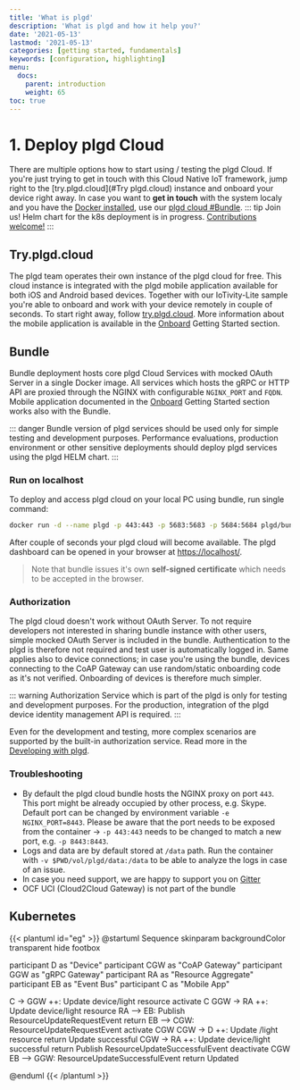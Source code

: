 ```yaml
---
title: 'What is plgd'
description: 'What is plgd and how it help you?'
date: '2021-05-13'
lastmod: '2021-05-13'
categories: [getting started, fundamentals]
keywords: [configuration, highlighting]
menu:
  docs:
    parent: introduction
    weight: 65
toc: true
---
```


# 1. Deploy plgd Cloud
There are multiple options how to start using / testing the plgd Cloud. If you're just trying to get in touch with this Cloud Native IoT framework, jump right to the [try.plgd.cloud](#Try plgd.cloud) instance and onboard your device right away. In case you want to **get in touch** with the system localy and you have the [Docker installed](https://docs.docker.com/get-docker/), use our [plgd cloud #Bundle](#bundle).
::: tip Join us!
Helm chart for the k8s deployment is in progress. [Contributions welcome!](https://github.com/plgd-dev/cloud)
:::

## Try.plgd.cloud
The plgd team operates their own instance of the plgd cloud for free. This cloud instance is integrated with the plgd mobile application available for both iOS and Android based devices. Together with our IoTivity-Lite sample you're able to onboard and work with your device remotely in couple of seconds. To start right away, follow [try.plgd.cloud](https://try.plgd.cloud). More information about the mobile application is available in the [Onboard](./2-onboard.md) Getting Started section.

<trycloud/>

## Bundle
Bundle deployment hosts core plgd Cloud Services with mocked OAuth Server in a single Docker image. All services which hosts the gRPC or HTTP API are proxied through the NGINX with configurable `NGINX_PORT` and `FQDN`. Mobile application documented in the [Onboard](./2-onboard.md) Getting Started section works also with the Bundle.

::: danger
Bundle version of plgd services should be used only for simple testing and development purposes. Performance evaluations, production environment or other sensitive deployments should deploy plgd services using the plgd HELM chart.
:::
### Run on localhost
To deploy and access plgd cloud on your local PC using bundle, run single command:
```bash
docker run -d --name plgd -p 443:443 -p 5683:5683 -p 5684:5684 plgd/bundle:v2next
```
After couple of seconds your plgd cloud will become available. The plgd dashboard can be opened in your browser at [https://localhost/](https://localhost/).
>Note that bundle issues it's own **self-signed certificate** which needs to be accepted in the browser.

### Authorization
The plgd cloud doesn't work without OAuth Server. To not require developers not interested in sharing bundle instance with other users, simple mocked OAuth Server is included in the bundle. Authentication to the plgd is therefore not required and test user is automatically logged in. Same applies also to device connections; in case you're using the bundle, devices connecting to the CoAP Gateway can use random/static onboarding code as it's not verified. Onboarding of devices is therefore much simpler.

::: warning
Authorization Service which is part of the plgd is only for testing and development purposes. For the production, integration of the plgd device identity management API is required.
:::

Even for the development and testing, more complex scenarios are supported by the built-in authorization service. Read more in the [Developing with plgd](../developing/authorization.md).

### Troubleshooting
- By default the plgd cloud bundle hosts the NGINX proxy on port `443`. This port might be already occupied by other process, e.g. Skype. Default port can be changed by environment variable `-e NGINX_PORT=8443`. Please be aware that the port needs to be exposed from the container -> `-p 443:443` needs to be changed to match a new port, e.g. `-p 8443:8443`.
- Logs and data are by default stored at `/data` path. Run the container with `-v $PWD/vol/plgd/data:/data` to be able to analyze the logs in case of an issue.
- In case you need support, we are happy to support you on [Gitter](http://gitter.im/ocfcloud/Lobby)
- OCF UCI (Cloud2Cloud Gateway) is not part of the bundle

## Kubernetes
{{< plantuml id="eg" >}}
@startuml Sequence
skinparam backgroundColor transparent
hide footbox

participant D as "Device"
participant CGW as "CoAP Gateway"
participant GGW as "gRPC Gateway"
participant RA as "Resource Aggregate"
participant EB as "Event Bus"
participant C as "Mobile App"

C -> GGW ++: Update device/light resource
activate C
GGW -> RA ++: Update device/light resource
RA --> EB: Publish ResourceUpdateRequestEvent
return
EB --> CGW: ResourceUpdateRequestEvent
activate CGW
CGW -> D ++: Update /light resource
return Update successful
CGW -> RA ++: Update device/light successful
return Publish ResourceUpdateSuccessfulEvent
deactivate CGW
EB --> GGW: ResourceUpdateSuccessfulEvent
return Updated

@enduml
{{< /plantuml >}}
